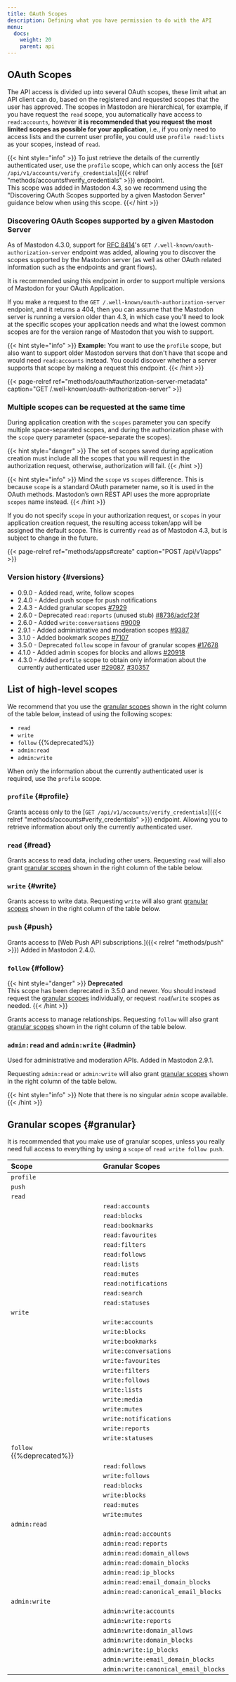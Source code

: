 ```yaml
---
title: OAuth Scopes
description: Defining what you have permission to do with the API
menu:
  docs:
    weight: 20
    parent: api
---
```


## OAuth Scopes

The API access is divided up into several OAuth scopes, these limit what an API client can do, based on the registered and requested scopes that the user has approved. The scopes in Mastodon are hierarchical, for example, if you have request the `read` scope, you automatically have access to `read:accounts`, however **it is recommended that you request the most limited scopes as possible for your application**, i.e., if you only need to access lists and the current user profile, you could use `profile read:lists` as your scopes, instead of `read`.

{{< hint style="info" >}}
To just retrieve the details of the currently authenticated user, use the `profile` scope, which can only access the [`GET /api/v1/accounts/verify_credentials`]({{< relref "methods/accounts#verify_credentials" >}}) endpoint.\
This scope was added in Mastodon 4.3, so we recommend using the "Discovering OAuth Scopes supported by a given Mastodon Server" guidance below when using this scope.
{{</ hint >}}

### Discovering OAuth Scopes supported by a given Mastodon Server

As of Mastodon 4.3.0, support for [RFC 8414](https://tools.ietf.org/html/rfc8414)'s `GET /.well-known/oauth-authorization-server` endpoint was added, allowing you to discover the scopes supported by the Mastodon server (as well as other OAuth related information such as the endpoints and grant flows).

It is recommended using this endpoint in order to support multiple versions of Mastodon for your OAuth Application.

If you make a request to the `GET /.well-known/oauth-authorization-server` endpoint, and it returns a 404, then you can assume that the Mastodon server is running a version older than 4.3, in which case you'll need to look at the specific scopes your application needs and what the lowest common scopes are for the version range of Mastodon that you wish to support.

{{< hint style="info" >}}
**Example:** You want to use the `profile` scope, but also want to support older Mastodon servers that don't have that scope and would need `read:accounts` instead. You could discover whether a server supports that scope by making a request this endpoint.
{{< /hint >}}

{{< page-relref ref="methods/oauth#authorization-server-metadata" caption="GET /.well-known/oauth-authorization-server" >}}

### Multiple scopes can be requested at the same time

During application creation with the `scopes` parameter you can specify multiple space-separated scopes, and during the authorization phase with the `scope` query parameter (space-separate the scopes).

{{< hint style="danger" >}}
The set of scopes saved during application creation must include all the scopes that you will request in the authorization request, otherwise, authorization will fail.
{{< /hint >}}

{{< hint style="info" >}}
Mind the `scope` vs `scopes` difference. This is because `scope` is a standard OAuth parameter name, so it is used in the OAuth methods. Mastodon’s own REST API uses the more appropriate `scopes` name instead.
{{< /hint >}}

If you do not specify `scope` in your authorization request, or `scopes` in your application creation request, the resulting access token/app will be assigned the default scope. This is currently `read` as of Mastodon 4.3, but is subject to change in the future.

{{< page-relref ref="methods/apps#create" caption="POST /api/v1/apps" >}}

### Version history {#versions}

- 0.9.0 - Added read, write, follow scopes
- 2.4.0 - Added push scope for push notifications
- 2.4.3 - Added granular scopes [#7929](https://github.com/mastodon/mastodon/pull/7929)
- 2.6.0 - Deprecated `read:reports` (unused stub) [#8736/adcf23f](https://github.com/mastodon/mastodon/pull/8736/commits/adcf23f1d00c8ff6877ca2ee2af258f326ae4e1f)
- 2.6.0 - Added `write:conversations` [#9009](https://github.com/mastodon/mastodon/pull/9009)
- 2.9.1 - Added administrative and moderation scopes [#9387](https://github.com/mastodon/mastodon/pull/9387)
- 3.1.0 - Added bookmark scopes [#7107](https://github.com/mastodon/mastodon/pull/7107)
- 3.5.0 - Deprecated `follow` scope in favour of granular scopes [#17678](https://github.com/mastodon/mastodon/pull/17678)
- 4.1.0 - Added admin scopes for blocks and allows [#20918](https://github.com/mastodon/mastodon/pull/20918)
- 4.3.0 - Added `profile` scope to obtain only information about the currently authenticated user [#29087](https://github.com/mastodon/mastodon/pull/29087), [#30357](https://github.com/mastodon/mastodon/pull/30357)

## List of high-level scopes

We recommend that you use the [granular scopes](#granular) shown in the right column of the table below, instead of using the following scopes:

- `read`
- `write`
- `follow` {{%deprecated%}}
- `admin:read`
- `admin:write`

When only the information about the currently authenticated user is required, use the `profile` scope.

### `profile` {#profile}

Grants access only to the [`GET /api/v1/accounts/verify_credentials`]({{< relref "methods/accounts#verify_credentials" >}}) endpoint. Allowing you to retrieve information about only the currently authenticated user.

### `read` {#read}

Grants access to read data, including other users. Requesting `read` will also grant [granular scopes](#granular) shown in the right column of the table below.

### `write` {#write}

Grants access to write data. Requesting `write` will also grant [granular scopes](#granular) shown in the right column of the table below.

### `push` {#push}

Grants access to [Web Push API subscriptions.]({{< relref "methods/push" >}}) Added in Mastodon 2.4.0.

### `follow` {#follow}

{{< hint style="danger" >}}
**Deprecated**\
This scope has been deprecated in 3.5.0 and newer. You should instead request the [granular scopes](#granular) individually, or request `read`/`write` scopes as needed.
{{< /hint >}}

Grants access to manage relationships. Requesting `follow` will also grant [granular scopes](#granular) shown in the right column of the table below.

### `admin:read` and `admin:write` {#admin}

Used for administrative and moderation APIs. Added in Mastodon 2.9.1.

Requesting `admin:read` or `admin:write` will also grant [granular scopes](#granular) shown in the right column of the table below.

{{< hint style="info" >}}
Note that there is no singular `admin` scope available.
{{< /hint >}}

## Granular scopes {#granular}

It is recommended that you make use of granular scopes, unless you really need full access to everything by using a `scope` of `read write follow push`.

| Scope                     | Granular Scopes                      |
| :------------------------ | :----------------------------------- |
| `profile`                 |                                      |
| `push`                    |                                      |
| `read`                    |                                      |
|                           | `read:accounts`                      |
|                           | `read:blocks`                        |
|                           | `read:bookmarks`                     |
|                           | `read:favourites`                    |
|                           | `read:filters`                       |
|                           | `read:follows`                       |
|                           | `read:lists`                         |
|                           | `read:mutes`                         |
|                           | `read:notifications`                 |
|                           | `read:search`                        |
|                           | `read:statuses`                      |
| `write`                   |                                      |
|                           | `write:accounts`                     |
|                           | `write:blocks`                       |
|                           | `write:bookmarks`                    |
|                           | `write:conversations`                |
|                           | `write:favourites`                   |
|                           | `write:filters`                      |
|                           | `write:follows`                      |
|                           | `write:lists`                        |
|                           | `write:media`                        |
|                           | `write:mutes`                        |
|                           | `write:notifications`                |
|                           | `write:reports`                      |
|                           | `write:statuses`                     |
| `follow` {{%deprecated%}} |                                      |
|                           | `read:follows`                       |
|                           | `write:follows`                      |
|                           | `read:blocks`                        |
|                           | `write:blocks`                       |
|                           | `read:mutes`                         |
|                           | `write:mutes`                        |
| `admin:read`              |                                      |
|                           | `admin:read:accounts`                |
|                           | `admin:read:reports`                 |
|                           | `admin:read:domain_allows`           |
|                           | `admin:read:domain_blocks`           |
|                           | `admin:read:ip_blocks`               |
|                           | `admin:read:email_domain_blocks`     |
|                           | `admin:read:canonical_email_blocks`  |
| `admin:write`             |                                      |
|                           | `admin:write:accounts`               |
|                           | `admin:write:reports`                |
|                           | `admin:write:domain_allows`          |
|                           | `admin:write:domain_blocks`          |
|                           | `admin:write:ip_blocks`              |
|                           | `admin:write:email_domain_blocks`    |
|                           | `admin:write:canonical_email_blocks` |
